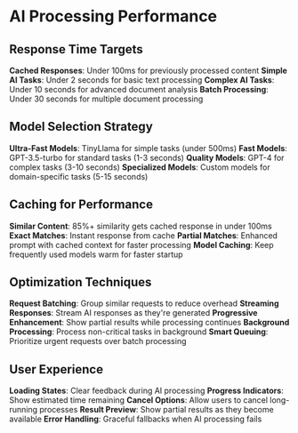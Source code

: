# AI Processing Performance

## Response Time Targets

**Cached Responses**: Under 100ms for previously processed content
**Simple AI Tasks**: Under 2 seconds for basic text processing
**Complex AI Tasks**: Under 10 seconds for advanced document analysis
**Batch Processing**: Under 30 seconds for multiple document processing

## Model Selection Strategy

**Ultra-Fast Models**: TinyLlama for simple tasks (under 500ms)
**Fast Models**: GPT-3.5-turbo for standard tasks (1-3 seconds)
**Quality Models**: GPT-4 for complex tasks (3-10 seconds)
**Specialized Models**: Custom models for domain-specific tasks (5-15 seconds)

## Caching for Performance

**Similar Content**: 85%+ similarity gets cached response in under 100ms
**Exact Matches**: Instant response from cache
**Partial Matches**: Enhanced prompt with cached context for faster processing
**Model Caching**: Keep frequently used models warm for faster startup

## Optimization Techniques

**Request Batching**: Group similar requests to reduce overhead
**Streaming Responses**: Stream AI responses as they're generated
**Progressive Enhancement**: Show partial results while processing continues
**Background Processing**: Process non-critical tasks in background
**Smart Queuing**: Prioritize urgent requests over batch processing

## User Experience

**Loading States**: Clear feedback during AI processing
**Progress Indicators**: Show estimated time remaining
**Cancel Options**: Allow users to cancel long-running processes
**Result Preview**: Show partial results as they become available
**Error Handling**: Graceful fallbacks when AI processing fails
